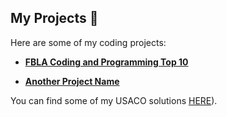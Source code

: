 

## My Projects 🚀

Here are some of my coding projects:

- [**FBLA Coding and Programming Top 10**](https://github.com/Ertugrul12345/FBLA-Coding-and-programming)  

- [**Another Project Name**](https://github.com/your-username/another-repository)  



You can find some of my USACO solutions [HERE](https://github.com/Ertugrul12345/Usaco-Solutions/tree/main)).
